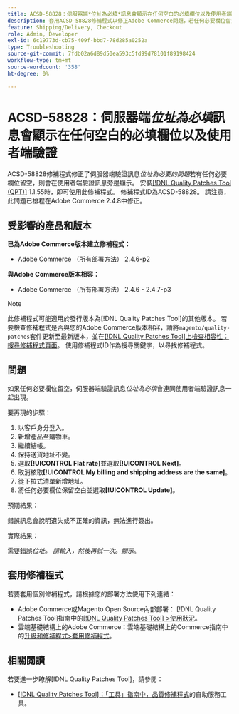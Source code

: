```yaml
---
title: ACSD-58828：伺服器端*位址為必填*訊息會顯示在任何空白的必填欄位以及使用者端驗證
description: 套用ACSD-58828修補程式以修正Adobe Commerce問題，若任何必要欄位留空，伺服器端驗證訊息*位址為必填*連同使用者端驗證訊息一併顯示。
feature: Shipping/Delivery, Checkout
role: Admin, Developer
exl-id: 6c19773d-cb75-409f-bbd7-78d285a0252a
type: Troubleshooting
source-git-commit: 7fdb02a6d89d50ea593c5fd99d78101f89198424
workflow-type: tm+mt
source-wordcount: '358'
ht-degree: 0%

---
```


# ACSD-58828：伺服器端&#x200B;*位址為必填*&#x200B;訊息會顯示在任何空白的必填欄位以及使用者端驗證

ACSD-58828修補程式修正了伺服器端驗證訊息&#x200B;*位址為必要的問題*&#x200B;若有任何必要欄位留空，則會在使用者端驗證訊息旁邊顯示。 安裝[[!DNL Quality Patches Tool (QPT)]](/help/tools/quality-patches-tool/quality-patches-tool-to-self-serve-quality-patches.md) 1.1.55時，即可使用此修補程式。 修補程式ID為ACSD-58828。 請注意，此問題已排程在Adobe Commerce 2.4.8中修正。

## 受影響的產品和版本

**已為Adobe Commerce版本建立修補程式：**
* Adobe Commerce （所有部署方法） 2.4.6-p2

**與Adobe Commerce版本相容：**
* Adobe Commerce （所有部署方法） 2.4.6 - 2.4.7-p3

>[!NOTE]
>
>此修補程式可能適用於發行版本為[!DNL Quality Patches Tool]的其他版本。 若要檢查修補程式是否與您的Adobe Commerce版本相容，請將`magento/quality-patches`套件更新至最新版本，並在[[!DNL Quality Patches Tool]上檢查相容性：搜尋修補程式頁面](https://experienceleague.adobe.com/tools/commerce-quality-patches/index.html?lang=zh-Hant)。 使用修補程式ID作為搜尋關鍵字，以尋找修補程式。

## 問題

如果任何必要欄位留空，伺服器端驗證訊息&#x200B;*位址為必填*&#x200B;會連同使用者端驗證訊息一起出現。

要再現的步驟：

1. 以客戶身分登入。
1. 新增產品至購物車。
1. 繼續結帳。
1. 保持送貨地址不變。
1. 選取&#x200B;**[!UICONTROL Flat rate]**&#x200B;並選取&#x200B;**[!UICONTROL Next]**。
1. 取消核取&#x200B;**[!UICONTROL My billing and shipping address are the same]**。
1. 從下拉式清單新增地址。
1. 將任何必要欄位保留空白並選取&#x200B;**[!UICONTROL Update]**。

預期結果：

錯誤訊息會說明遺失或不正確的資訊，無法進行簽出。

實際結果：

需要錯誤&#x200B;*位址。 請輸入，然後再試一次。顯示*。

## 套用修補程式

若要套用個別修補程式，請根據您的部署方法使用下列連結：

* Adobe Commerce或Magento Open Source內部部署： [!DNL Quality Patches Tool]指南中的[[!DNL Quality Patches Tool] >使用狀況](/help/tools/quality-patches-tool/usage.md)。
* 雲端基礎結構上的Adobe Commerce：雲端基礎結構上的Commerce指南中的[升級和修補程式>套用修補程式](https://experienceleague.adobe.com/docs/commerce-cloud-service/user-guide/develop/upgrade/apply-patches.html?lang=zh-Hant)。

## 相關閱讀

若要進一步瞭解[!DNL Quality Patches Tool]，請參閱：

* [[!DNL Quality Patches Tool]：「工具」指南中，品質修補程式](/help/tools/quality-patches-tool/quality-patches-tool-to-self-serve-quality-patches.md)的自助服務工具。
